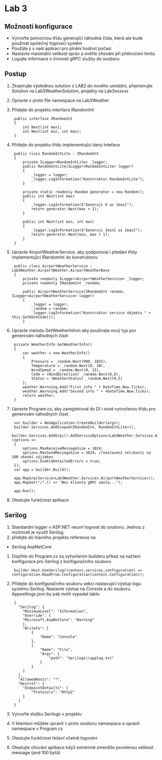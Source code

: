 # Lab 3

## Možnosti konfigurace

* Vytvořte pomocnou třídu generující náhodná čísla, která ale bude používat společný logovací systém
* Použijte ji v naší aplikaci pro plnění hodnot počasí
* Nastavte maximální velikost správ a ověřte chování při překročení limitu
* Logujte informace o činnosti gRPC služby do souboru

## Postup

1. Zkopírujte výslednou solution z LAB2 do nového umístění, přejmenujte Solution na Lab3WeatherSolution, projekty na Lab3xxxxxx
1. Opravte v proto file namespace na Lab3Weather
1. Přidejte do projektu interface IRandomInt

        public interface IRandomInt
        {
            int Next(int max);
            int Next(int min, int max);
        }
1. Přidejte do projektu třídu implementující daný inteface

        public class RandomIntLite : IRandomInt
        {
            private ILogger<RandomIntLite> _logger;
            public RandomIntLite(ILogger<RandomIntLite> logger)
            {
                _logger = logger;
                _logger.LogInformation("Konstruktor RandomIntLite");
            }

            private static readonly Random generator = new Random();
            public int Next(int max)
            {
                _logger.LogInformation($"Generuji 0 az {max}");
                return generator.Next(max + 1);
            }

            public int Next(int min, int max)
            {
                _logger.LogInformation($"Generuji {min} az {max}");
                return generator.Next(min, max + 1);
            }
        }
1. Upravte AirportWeatherService, aby podporoval i předání třídy implementující IRandomInt do konstruktoru

        public class AirportWeatherService : Lab3Weather.AirportWeather.AirportWeatherBase
        {
            private readonly ILogger<AirportWeatherService> _logger;
            private readonly IRandomInt _random;

            public AirportWeatherService(IRandomInt random, ILogger<AirportWeatherService> logger)
            {
                _logger = logger;
                _random = random;
                _logger.LogInformation("Konstruktor service objektu " + this.GetHashCode());
            }
1. Upravte metodu GetWeatherInfom aby používala nový typ pro generování náhodných čísel

        private WeatherInfo GetWeatherInfo()
        {
            var weather = new WeatherInfo()
            {
                Pressure = _random.Next(990, 1025),
                Temperature = _random.Next(0, 30),
                WindSpeed = _random.Next(0, 15),
                Code = (WindDirection) _random.Next(0,8),
                Status = (WeatherStatus) _random.Next(0,5)
            };
            weather.Warnning.Add("First info " + DateTime.Now.Ticks);
            weather.Warnning.Add("Second info " + +DateTime.Now.Ticks);
            return weather;
        }
1. Upravte Program.cs, aby zaregistroval do DI i nově vytvořenou třídu pro generování náhodných čísel.

        var builder = WebApplication.CreateBuilder(args);
        builder.Services.AddScoped<IRandomInt, RandomIntLite>();
        builder.Services.AddGrpc().AddServiceOptions<Lab3Weather.Services.AirportWeatherService>(options =>
        {
            options.MaxReceiveMessageSize = 1024;
            options.MaxSendMessageSize = 1024; //nastavení velikosti na 100 skonèí výjimkou
            options.EnableDetailedErrors = true;
        });
        var app = builder.Build();

        app.MapGrpcService<Lab3Weather.Services.AirportWeatherService>();
        app.MapGet("/",() => "Bez klienta gRPC smula...");

        app.Run();
1. Otestujte funkčnost aplikace

## Serilog

1. Standardní logger v ASP.NET neumí logovat do souboru. Jednou z možností je využít Serilog.
1. přidejte do hlavního projektu reference na

* Serilog.AspNetCore

1. Doplňte do Program.cs za vytvořením builderu příkaz na načtení konfigurace pro Serilog z konfiguračního souboru

        builder.Host.UseSerilog((context,services,configuration) => configuration.ReadFrom.Configuration(context.Configuration));
1. Přidejte do konfiguračního souboru sekci nastavující výstup logu systému Serilog. Nastavte výstup na Console a do souboru. Appsettings.json by pak mohl vypadat takto

        {
          "Serilog": {
            "MinimumLevel": "Information",
            "Override": {
            "Microsoft.AspNetCore": "Warning"
            },
            "WriteTo": [
                {
                    "Name": "Console"
                },
                {
                    "Name": "File",
                    "Args": {
                        "path": "Serilogs\\applog.txt"
                    }
                }
            ]
          },
          "AllowedHosts": "*",
          "Kestrel": {
            "EndpointDefaults": {
                "Protocols": "Http2"
            }
          }
        }
1. Vytvořte složku Serilogs v projektu
1. V klientovi můžete upravit v proto souboru namespace a opravit namespace v Program.cs
1. Otestujte funkčnost řešení včetně logování
1. Otestujte chování aplikace když extrémně zmenšíte povolenou velikost message (pod 100 bytů)
